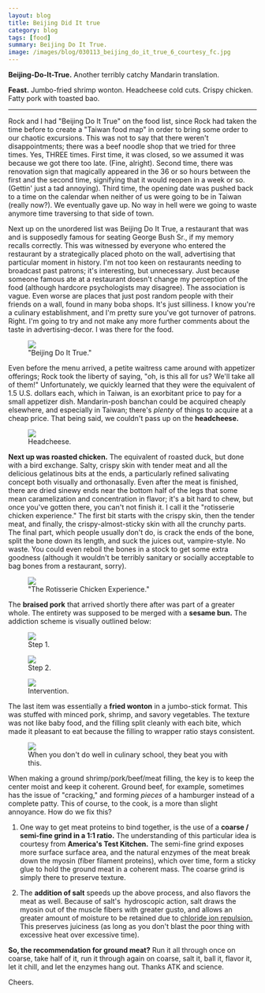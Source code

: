 ```yaml
---
layout: blog
title: Beijing Did It true
category: blog
tags: [food]  
summary: Beijing Do It True. 
image: /images/blog/030113_beijing_do_it_true_6_courtesy_fc.jpg
---
```


**Beijing-Do-It-True.** Another terribly catchy Mandarin translation.

**Feast.** Jumbo-fried shrimp wonton. Headcheese cold cuts. Crispy chicken. Fatty pork with toasted bao.

---

Rock and I had "Beijing Do It True" on the food list, since Rock had taken the time before to create a "Taiwan food map" in order to bring some order to our chaotic excursions. This was not to say that there weren't disappointments; there was a beef noodle shop that we tried for three times. Yes, THREE times. First time, it was closed, so we assumed it was because we got there too late. (Fine, alright). Second time, there was renovation sign that magically appeared in the 36 or so hours between the first and the second time, signifying that it would reopen in a week or so. (Gettin' just a tad annoying). Third time, the opening date was pushed back to a time on the calendar when neither of us were going to be in Taiwan (really now?). We eventually gave up. No way in hell were we going to waste anymore time traversing to that side of town.

Next up on the unordered list was Beijing Do It True, a restaurant that was and is supposedly famous for seating George Bush Sr., if my memory recalls correctly. This was witnessed by everyone who entered the restaurant by a strategically placed photo on the wall, advertising that particular moment in history. I'm not too keen on restaurants needing to broadcast past patrons; it's interesting, but unnecessary. Just because someone famous ate at a restaurant doesn't change my perception of the food (although hardcore psychologists may disagree). The association is vague. Even worse are places that just post random people with their friends on a wall, found in many boba shops. It's just silliness. I know you're a culinary establishment, and I'm pretty sure you've got turnover of patrons. Right. I'm going to try and not make any more further comments about the taste in advertising-decor. I was there for the food.

<figure>
    <img src="/images/blog/030113_beijing_do_it_true_1_courtesy_fc.jpg"></img>
    <figcaption>"Beijing Do It True."</figcaption>
</figure>

Even before the menu arrived, a petite waitress came around with appetizer offerings; Rock took the liberty of saying, "oh, is this all for us? We'll take all of them!" Unfortunately, we quickly learned that they were the equivalent of 1.5 U.S. dollars each, which in Taiwan, is an exorbitant price to pay for a small appetizer dish. Mandarin-posh banchan could be acquired cheaply elsewhere, and especially in Taiwan; there's *plenty* of things to acquire at a cheap price. That being said, we couldn't pass up on the **headcheese.** 

<figure>
    <img src="/images/blog/030113_beijing_do_it_true_2_courtesy_fc.jpg"></img>
    <figcaption>Headcheese.</figcaption>
</figure>

**Next up was roasted chicken.** The equivalent of roasted duck, but done with a bird exchange. Salty, crispy skin with tender meat and all the delicious gelatinous bits at the ends, a particularly refined salivating concept both visually and orthonasally. Even after the meat is finished, there are dried sinewy ends near the bottom half of the legs that some mean caramelization and concentration in flavor; it's a bit hard to chew, but once you've gotten there, you can't not finish it. I call it the "rotisserie chicken experience." The first bit starts with the crispy skin, then the tender meat, and finally, the crispy-almost-sticky skin with all the crunchy parts. The final part, which people usually don't do, is crack the ends of the bone, split the bone down its length, and suck the juices out, vampire-style. No waste. You could even reboil the bones in a stock to get some extra goodness (although it wouldn't be terribly sanitary or socially acceptable to bag bones from a restaurant, sorry).

<figure>
    <img src="/images/blog/030113_beijing_do_it_true_3_courtesy_fc.jpg"></img>
    <figcaption>"The Rotisserie Chicken Experience."</figcaption>
</figure>

The **braised pork** that arrived shortly there after was part of a greater whole. The entirety was supposed to be merged with a **sesame bun.** The addiction scheme is visually outlined below:

<figure>
    <img src="/images/blog/030113_beijing_do_it_true_5_courtesy_fc.jpg"></img>
    <figcaption>Step 1.</figcaption>
</figure>

<figure>
    <img src="/images/blog/030113_beijing_do_it_true_4_courtesy_fc.jpg"></img>
    <figcaption>Step 2.</figcaption>
</figure>

<figure>
    <img src="/images/blog/030113_beijing_do_it_true_8_courtesy_fc.jpg"></img>
    <figcaption>Intervention.</figcaption>
</figure>

The last item was essentially a **fried wonton** in a jumbo-stick format. This was stuffed with minced pork, shrimp, and savory vegetables. The texture was not like baby food, and the filling split cleanly with each bite, which made it pleasant to eat because the filling to wrapper ratio stays consistent.

<figure>
    <img src="/images/blog/030113_beijing_do_it_true_6_courtesy_fc.jpg"></img>
    <figcaption>When you don't do well in culinary school, they beat you with this.</figcaption>
</figure>

When making a ground shrimp/pork/beef/meat filling, the key is to keep the center moist and keep it coherent. Ground beef, for example, sometimes has the issue of "cracking," and forming *pieces* of a hamburger instead of a complete patty. This of course, to the cook, is a more than slight annoyance. How do we fix this?

1. One way to get meat proteins to bind together, is the use of a **coarse / semi-fine grind in a 1:1 ratio.** The understanding of this particular idea is courtesy from **America's Test Kitchen.** The semi-fine grind exposes more surface surface area, and the natural enzymes of the meat break down the myosin (fiber filament proteins), which over time, form a sticky glue to hold the ground meat in a coherent mass. The coarse grind is simply there to preserve texture.

2. The **addition of salt** speeds up the above process, and also flavors the meat as well. Because of salt's  hydroscopic action, salt draws the myosin out of the muscle fibers with greater gusto, and allows an greater amount of moisture to be retained due to [chloride ion repulsion.](pass-the-salt-please/) This preserves juiciness (as long as you don't blast the poor thing with excessive heat over excessive time).

**So, the recommendation for ground meat?** Run it all through once on coarse, take half of it, run it through again on coarse, salt it, ball it, flavor it, let it chill, and let the enzymes hang out. Thanks ATK and science.

Cheers.
